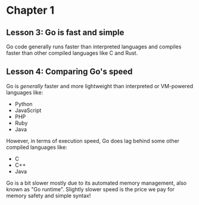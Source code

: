 # Chapter 1

## Lesson 3: Go is fast and simple

Go code generally runs faster than interpreted languages and compiles faster than other compiled languages like C and Rust.

## Lesson 4: Comparing Go's speed

Go is _generally_ faster and more lightweight than interpreted or VM-powered languages like:

- Python
- JavaScript
- PHP
- Ruby
- Java

However, in terms of execution speed, Go does lag behind some other compiled languages like:

- C
- C++
- Java

Go is a bit slower mostly due to its automated memory management, also known as "Go runtime". Slightly slower speed is the price we pay for memory safety and simple syntax!
